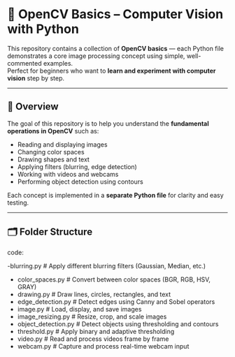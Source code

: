 # 🧠 OpenCV Basics – Computer Vision with Python

This repository contains a collection of **OpenCV basics** — each Python file demonstrates a core image processing concept using simple, well-commented examples.  
Perfect for beginners who want to **learn and experiment with computer vision** step by step.

---

## 📘 Overview

The goal of this repository is to help you understand the **fundamental operations in OpenCV** such as:
- Reading and displaying images
- Changing color spaces
- Drawing shapes and text
- Applying filters (blurring, edge detection)
- Working with videos and webcams
- Performing object detection using contours

Each concept is implemented in a **separate Python file** for clarity and easy testing.

---

## 🗂 Folder Structure

code:

-blurring.py # Apply different blurring filters (Gaussian, Median, etc.)
- color_spaces.py # Convert between color spaces (BGR, RGB, HSV, GRAY)
-  drawing.py # Draw lines, circles, rectangles, and text
- edge_detection.py # Detect edges using Canny and Sobel operators
-  image.py # Load, display, and save images
- image_resizing.py # Resize, crop, and scale images
- object_detection.py # Detect objects using thresholding and contours
- threshold.py # Apply binary and adaptive thresholding
- video.py # Read and process videos frame by frame
- webcam.py # Capture and process real-time webcam input 
